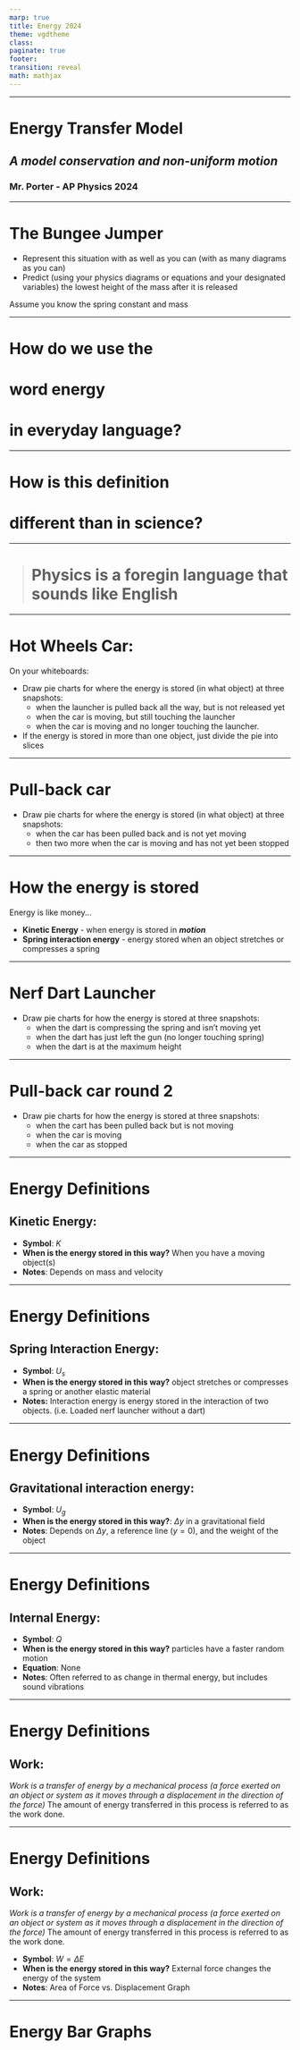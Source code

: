 ```yaml
---
marp: true
title: Energy 2024
theme: vgdtheme
class: 
paginate: true
footer: 
transition: reveal
math: mathjax
---
```


<style>


img[alt~="center"] {
  display: block;
  margin: 0 auto;
}

.columns {
    display: grid;
    grid-template-columns: repeat(auto-fit, minmax(1px, 1fr));
    gap: 1rem;
  }

section.left h2, section.left p,{
  text-align: left;
}



</style>

---


# Energy **Transfer** Model <!--fit--->

## _A model conservation and non-uniform motion_ <!--fit--->

### Mr. Porter - AP Physics 2024

---

# The Bungee Jumper

+ Represent this situation with as well as you can (with as many diagrams as you can)
+ Predict (using your physics diagrams or equations and your designated variables) the lowest height of the mass after it is released

Assume you know the spring constant and mass

---



# How do we use the  <!--fit--->

# word **energy** <!--fit--->

# <!--fit---> in everyday language?

---


# <!--fit---> How is this definition 

# <!--fit---> different than in science?

---

 
> # Physics is a foregin language that sounds like English 


---


# Hot Wheels Car:

On your whiteboards:

* Draw pie charts for where the energy is stored (in what object) at three snapshots:
  * when the launcher is pulled back all the way, but is not released yet
  * when the car is moving, but still touching the launcher
  * when the car is moving and no longer touching the launcher.
* If the energy is stored in more than one object, just divide the pie into slices

---

# Pull-back car

* Draw pie charts for where the energy is stored (in what object) at three snapshots:
  * when the car has been pulled back and is not yet moving
  * then two more when the car is moving and has not yet been stopped

---

# How the energy is stored

Energy is like money...



* **Kinetic Energy** - when energy is stored in ***motion***
* **Spring interaction energy** - energy stored when an object stretches or compresses a spring

---

# Nerf Dart Launcher

* Draw pie charts for how the energy is stored at three snapshots:
  * when the dart is compressing the spring and isn’t moving yet
  * when the dart has just left the gun (no longer touching spring)
  * when the dart is at the maximum height

---

# Pull-back car round 2

- Draw pie charts for how the energy is stored at three snapshots:
  - when the cart has been pulled back but is not moving
  - when the car is moving
  - when the car as stopped

---

# Energy Definitions

## Kinetic Energy:

* **Symbol**: $K$
* **When is the energy stored in this way?** When you have a moving object(s)
* **Notes**: Depends on mass and velocity

---

# Energy Definitions

## Spring Interaction Energy:

* **Symbol**: $U_s$
* **When is the energy stored in this way?** object stretches or compresses a spring or another elastic material
* **Notes:** Interaction energy is energy stored in the interaction of two objects. (i.e. Loaded nerf launcher without a dart)

---

# Energy Definitions

## Gravitational interaction energy:

* **Symbol**: $U_g$
* **When is the energy stored in this way?**: $\Delta y$ in a gravitational field
* **Notes**: Depends on $\Delta y$, a reference line ($y=0$), and the weight of the object

---

# Energy Definitions

## Internal Energy:

* **Symbol**: $Q$
* **When is the energy stored in this way?** particles have a faster random motion
* **Equation**: None
* **Notes**: Often referred to as change in thermal energy, but includes sound vibrations

---

# Energy Definitions

## Work:

_Work is a transfer of energy by a mechanical process (a force exerted on an object or system as it moves through a displacement in the direction of the force)_ The amount of energy transferred in this process is referred to as the work done.

---

# Energy Definitions

## Work:

_Work is a transfer of energy by a mechanical process (a force exerted on an object or system as it moves through a displacement in the direction of the force)_ The amount of energy transferred in this process is referred to as the
work done.
* **Symbol**: $W = \Delta E$
* **When is the energy stored in this way?** External force changes the energy of the system
* **Notes**: Area of Force vs. Displacement Graph

---

# Energy Bar Graphs
